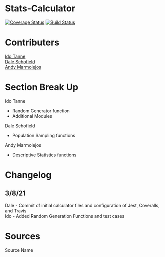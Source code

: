 # Stats-Calculator
[![Coverage Status](https://coveralls.io/repos/github/IS219-Spring21/Stats-Calculator/badge.svg?branch=master)](https://coveralls.io/github/IS219-Spring21/Stats-Calculator?branch=master)
[![Build Status](https://travis-ci.com/IS219-Spring21/Stats-Calculator.svg?branch=master)](https://travis-ci.com/IS219-Spring21/Stats-Calculator)

# Contributers
[Ido Tanne](https://github.com/itanne99)<br>
[Dale Schofield](https://github.com/djs93)<br>
[Andy Marmolejos](https://github.com/andyrm8052)<br>

# Section Break Up
Ido Tanne
  - Random Generator function
  - Additional Modules

Dale Schofield
  - Population Sampling functions

Andy Marmolejos
  - Descriptive Statistics functions

# Changelog
## 3/8/21
  Dale - Commit of initial calculator files and configuration of Jest, Coveralls, and Travis <br>
  Ido - Added Random Generation Functions and test cases
# Sources

Source Name
